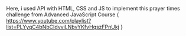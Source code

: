 Here, i used API with HTML, CSS and JS to implement this prayer times challenge from Advanced JavaScript Course 
{ https://www.youtube.com/playlist?list=PLYyqC4bNbCIdvviLNbvYKfvHqszFPnUkj }
